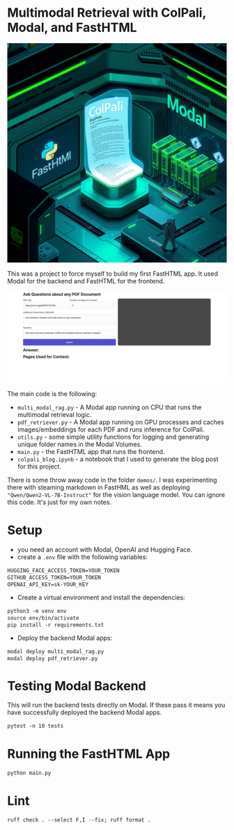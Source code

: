 # Multimodal Retrieval with ColPali, Modal, and FastHTML

![](imgs/intro.png)

This was a project to force myself to build my first FastHTML app.
It used Modal for the backend and FastHTML for the frontend.

![](imgs/fasthtml_demo1.png)

The main code is the following:

- `multi_modal_rag.py` - A Modal app running on CPU that runs the multimodal retrieval logic.
- `pdf_retriever.py` - A Modal app running on GPU processes and caches images/embeddings for each PDF and runs inference for ColPali.
- `utils.py` - some simple utility functions for logging and generating unique folder names in the Modal Volumes.
- `main.py` - the FastHTML app that runs the frontend.
- `colpali_blog.ipynb` - a notebook that I used to generate the blog post for this project.

There is some throw away code in the folder `demos/`. I was experimenting there with steaming markdown in FastHML
as well as deploying `"Qwen/Qwen2-VL-7B-Instruct"` for the vision language model. You can ignore this code. It's just for my own notes.

# Setup

- you need an account with Modal, OpenAI and Hugging Face.
- create a `.env` file with the following variables:

```
HUGGING_FACE_ACCESS_TOKEN=YOUR_TOKEN
GITHUB_ACCESS_TOKEN=YOUR_TOKEN
OPENAI_API_KEY=sk-YOUR_KEY
```

- Create a virtual environment and install the dependencies:

```
python3 -m venv env
source env/bin/activate
pip install -r requirements.txt
```

- Deploy the backend Modal apps:

```
modal deploy multi_modal_rag.py
modal deploy pdf_retriever.py
```

# Testing Modal Backend

This will run the backend tests directly on Modal.
If these pass it means you have successfully deployed the backend Modal apps.

```
pytest -n 10 tests
```

# Running the FastHTML App

```
python main.py
```

# Lint

```
ruff check . --select F,I --fix; ruff format .